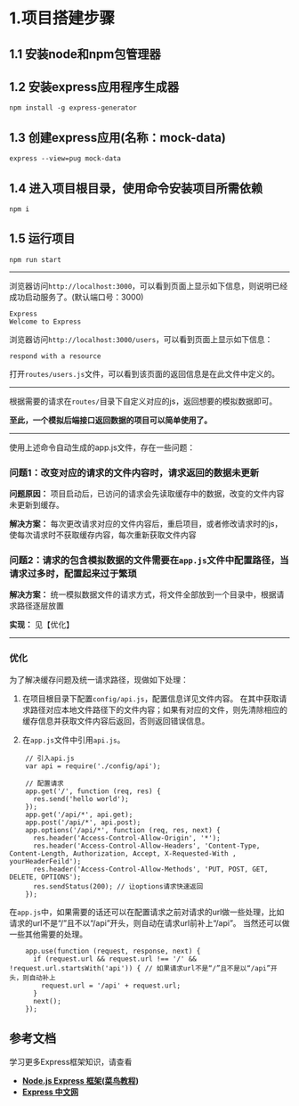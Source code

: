 # 1.项目搭建步骤
## 1.1 安装node和npm包管理器

## 1.2 安装express应用程序生成器
```
npm install -g express-generator
```

## 1.3 创建express应用(名称：mock-data)
```
express --view=pug mock-data
```

## 1.4 进入项目根目录，使用命令安装项目所需依赖
```
npm i
```
## 1.5 运行项目
```
npm run start
```

---
浏览器访问```http://localhost:3000```，可以看到页面上显示如下信息，则说明已经成功启动服务了。(默认端口号：3000)
```
Express
Welcome to Express
```

浏览器访问```http://localhost:3000/users```，可以看到页面上显示如下信息：
```
respond with a resource
```
打开```routes/users.js```文件，可以看到该页面的返回信息是在此文件中定义的。

---

根据需要的请求在```routes/```目录下自定义对应的js，返回想要的模拟数据即可。

**至此，一个模拟后端接口返回数据的项目可以简单使用了。**

---
使用上述命令自动生成的app.js文件，存在一些问题：
### 问题1：改变对应的请求的文件内容时，请求返回的数据未更新

**问题原因：** 项目启动后，已访问的请求会先读取缓存中的数据，改变的文件内容未更新到缓存。

**解决方案：** 每次更改请求对应的文件内容后，重启项目，或者修改请求时的js，使每次请求时不获取缓存内容，每次重新获取文件内容

### 问题2：请求的包含模拟数据的文件需要在```app.js```文件中配置路径，当请求过多时，配置起来过于繁琐

**解决方案：** 统一模拟数据文件的请求方式，将文件全部放到一个目录中，根据请求路径逐层放置

**实现：** 见【优化】

---

### 优化
为了解决缓存问题及统一请求路径，现做如下处理：
1. 在项目根目录下配置```config/api.js```，配置信息详见文件内容。
在其中获取请求路径对应本地文件路径下的文件内容；如果有对应的文件，则先清除相应的缓存信息并获取文件内容后返回，否则返回错误信息。
    
2. 在```app.js```文件中引用```api.js```。
```
    // 引入api.js
    var api = require('./config/api');
```
    
```
    // 配置请求
    app.get('/', function (req, res) {
      res.send('hello world');
    });
    app.get('/api/*', api.get);
    app.post('/api/*', api.post);
    app.options('/api/*', function (req, res, next) {
      res.header('Access-Control-Allow-Origin', '*');
      res.header('Access-Control-Allow-Headers', 'Content-Type, Content-Length, Authorization, Accept, X-Requested-With , yourHeaderFeild');
      res.header('Access-Control-Allow-Methods', 'PUT, POST, GET, DELETE, OPTIONS');
      res.sendStatus(200); // 让options请求快速返回
    });
```

在```app.js```中，如果需要的话还可以在配置请求之前对请求的url做一些处理，比如请求的url不是“/”且不以“/api”开头，则自动在请求url前补上“/api”。
当然还可以做一些其他需要的处理。
```
    app.use(function (request, response, next) {
      if (request.url && request.url !== '/' && !request.url.startsWith('api')) { // 如果请求url不是“/”且不是以“/api”开头，则自动补上
        request.url = '/api' + request.url;
      }
      next();
    });
```

## 参考文档
学习更多Express框架知识，请查看
- [**Node.js Express 框架(菜鸟教程)**](https://www.runoob.com/nodejs/nodejs-express-framework.html)
- [**Express 中文网**](https://www.expressjs.com.cn/)
